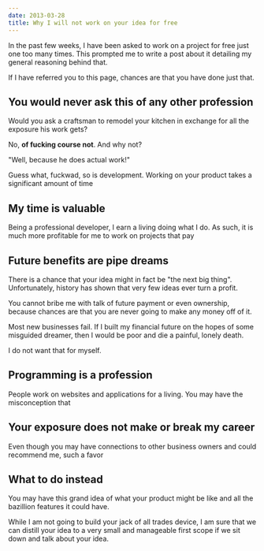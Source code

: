 ```yaml
---
date: 2013-03-28
title: Why I will not work on your idea for free
---
```

In the past few weeks, I have been asked to work on a project for free just one too many times. This prompted me to write a post about it detailing my general reasoning behind that.

If I have referred you to this page, chances are that you have done just that.

## You would never ask this of any other profession

Would you ask a craftsman to remodel your kitchen in exchange for all the exposure his work gets?

No, **of fucking course not**. And why not?

"Well, because he does actual work!"

Guess what, fuckwad, so is development. Working on your product takes a significant amount of time

## My time is valuable

Being a professional developer, I earn a living doing what I do. As such, it is much more profitable for me to work on projects that pay 

## Future benefits are pipe dreams

There is a chance that your idea might in fact be "the next big thing". Unfortunately, history has shown that very few ideas ever turn a profit.

You cannot bribe me with talk of future payment or even ownership, because chances are that you are never going to make any money off of it.

Most new businesses fail. If I built my financial future on the hopes of some misguided dreamer, then I would be poor and die a painful, lonely death.

I do not want that for myself.

## Programming is a profession

People work on websites and applications for a living. You may have the misconception that

## Your exposure does not make or break my career

Even though you may have connections to other business owners and could recommend me, such a favor 

## What to do instead

You may have this grand idea of what your product might be like and all the bazillion features it could have.

While I am not going to build your jack of all trades device, I am sure that we can distill your idea to a very small and manageable first scope if we sit down and talk about your idea.